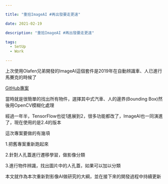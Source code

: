 ```yaml
---

title: "重拾ImageAI #再出發要走更遠"

date: 2021-02-19

description: "重拾ImageAI #再出發要走更遠"

tags:
  - SetUp
  - Work

---
```


上次使用Olafen兄弟開發的ImageAI這個套件是2019年在自動辨識車、人已進行馬賽克的時候了

[GitHub專案](https://github.com/soarwing52/Blur_for_Privacy)

當時就是很簡單的找出所有物件，選擇其中式汽車、人的邊界(Bounding Box)然後用OpenCV模糊化處理

經過一年半，TensorFlow也從1進展到2，很多功能都改了，ImageAI也一同演進了，現在使用的是2.4的版本

這次專案要做的有幾項

1.把舊專案重新跑起來

2.針對人孔蓋進行遷移學習，做影像分類

3.進行物件辨識，找出圖片中的人孔蓋，如果可以加以分類

本文就作為本次重新對影像AI做研究的大綱，並在接下來的開發過程中持續更新

